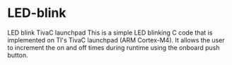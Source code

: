 # LED-blink
LED blink TivaC launchpad
This is a simple LED blinking C code that is implemented on TI's TivaC launchpad (ARM Cortex-M4).
It allows the user to increment the on and off times during runtime using the onboard push button.
